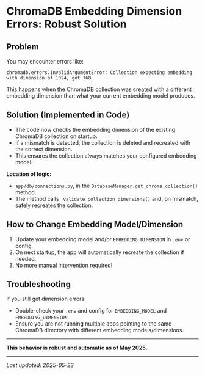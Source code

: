 # ChromaDB Embedding Dimension Errors: Robust Solution

## Problem
You may encounter errors like:

```
chromadb.errors.InvalidArgumentError: Collection expecting embedding with dimension of 1024, got 768
```

This happens when the ChromaDB collection was created with a different embedding dimension than what your current embedding model produces.

## Solution (Implemented in Code)
- The code now checks the embedding dimension of the existing ChromaDB collection on startup.
- If a mismatch is detected, the collection is deleted and recreated with the correct dimension.
- This ensures the collection always matches your configured embedding model.

**Location of logic:**
- `app/db/connections.py`, in the `DatabaseManager.get_chroma_collection()` method.
- The method calls `_validate_collection_dimensions()` and, on mismatch, safely recreates the collection.

## How to Change Embedding Model/Dimension
1. Update your embedding model and/or `EMBEDDING_DIMENSION` in `.env` or config.
2. On next startup, the app will automatically recreate the collection if needed.
3. No more manual intervention required!

## Troubleshooting
If you still get dimension errors:
- Double-check your `.env` and config for `EMBEDDING_MODEL` and `EMBEDDING_DIMENSION`.
- Ensure you are not running multiple apps pointing to the same ChromaDB directory with different embedding models/dimensions.

---

**This behavior is robust and automatic as of May 2025.**

---

_Last updated: 2025-05-23_
